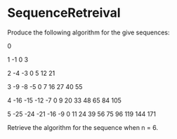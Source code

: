 # SequenceRetreival
Produce the following algorithm for the give sequences:


0 

1  -1 0 3

2  -4 -3 0 5 12 21 

3  -9 -8 -5 0 7 16 27 40 55 

4  -16 -15 -12 -7 0 9 20 33 48 65 84 105 

5  -25 -24 -21 -16 -9 0 11 24 39 56 75 96 119 144 171 


Retrieve the algorithm for the sequence when n = 6. 
